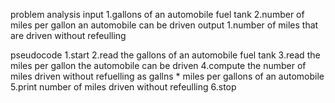 problem analysis
     input
         1.gallons of an automobile fuel tank
         2.number of miles per gallon an automobile can be driven
     output
        1.number of miles that are driven without refeulling


pseudocode
     1.start
     2.read the gallons of an automobile fuel tank 
     3.read the miles per gallon the automobile can be driven
     4.compute the number of miles driven without refuelling as gallns * miles per gallons of an automobile
     5.print number of miles driven without refeulling 
     6.stop

















